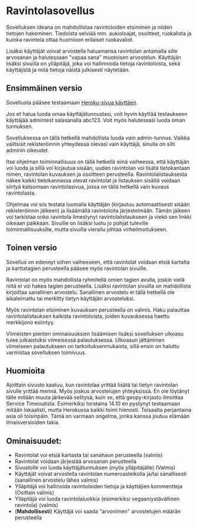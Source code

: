 # Ravintolasovellus

Sovelluksen ideana on mahdollistaa ravintoloiden etsiminen ja niiden tietojen hakeminen. Tiedoista selviää mm. aukioloajat, osoitteet, ruokalista ja kuinka ravintola ottaa huomioon erilaiset ruokavaliot.

Lisäksi käyttäjät voivat arvostella haluamansa ravintolan antamalla sille arvosanan ja halutessaan "vapaa sana" muotoisen arvostelun. Käyttäjän lisäksi sivuilla on ylläpitäjä, joka voi hallinnoida tietoja ravintoloista, sekä käyttäjistä ja mitä tietoja näistä julkisesti näytetään.

## Ensimmäinen versio

Sovellusta pääsee testaamaan [Heroku-sivua käyttäen](http://tsoha-raflasovellustp.herokuapp.com/).

Jos et halua luoda omaa käyttäjätunnustasi, voit hyvin käyttää testaukseen käyttäjää admintest salasanalla abc123. Voit myös halutessasi luoda oman tunnuksen.

Sovelluksessa on tällä hetkellä mahdollista luoda *vain* admin-tunnus. Vaikka valitsisit rekisteröinnin yhteydessä olevasi vain käyttäjä, sinulla on silti adminin oikeudet.

Itse ohjelman toiminnallisuus on tällä hetkellä siinä vaiheessa, että käyttäjän voi luoda ja sillä voi kirjautua sisään, uuden ravintolan voi lisätä tietokantaan nimen, ravintolan kuvauksen ja osoitteen perusteella. Ravintolalistauksesta näkee kaikki tietokannassa olevat ravintolat ja listauksen sisältä voidaan siirtyä katsomaan ravintolasivua, jossa on tällä hetkellä vain kuvaus ravintolasta.

Ohjelmaa voi siis testata luomalla käyttäjän (kirjautuu automaattisesti sisään rekisteröinnin jälkeen) ja lisäämällä ravintoloita järjestelmään. Tämän jälkeen voi tarkistaa onko ravintola ilmestynyt ravintolalistaukseen ja viekö sen linkki oikeaan paikkaan. Sivuille on lisäksi luotu jo pohjat tuleville toiminnallisuuksille, mutta sivuilla vierailu johtaa virheilmoitukseen. 

## Toinen versio

Sovellus on edennyt siihen vaiheeseen, että ravintolat voidaan etsiä kartalta ja karttatagien perusteella pääsee myös ravintolan sivuille.

Ravintolat on myös mahdollista ryhmitellä omien tagien avulla, joskin vielä niitä ei voi hakea tagien perusteella. Lisäksi ravintolan sivuilla on mahdollista kirjoittaa sanallinen arvostelu. Sanallinen arvostelu ei tällä hetkellä ole aikaleimattu tai merkitty tietyn käyttäjän arvosteluksi.

Myös ravintolan etsiminen kuvauksen perusteella on valmis. Haku palauttaa ravintolalistauksen kaikista ravintoloista, joiden kuvauksessa haettu merkkijono esiintyy.

Viimeisten pienten ominaisuuksien lisäämisen lisäksi sovelluksen ulkoasu tulee julkaistuksi viimeisessä palautuksessa. Ulkoasun jättäminen viimeiseen palautukseen on tarkoituksenmukaista, sillä ensin on haluttu varmistaa sovelluksen toimivuus.

## Huomioita

Ajoittain sivusto kaatuu, kun ravintolaa yrittää lisätä tai tietyn ravintolan sivulle yrittää mennä. Myös joskus arvostelujen yhteyksissä. En ole löytänyt tälle mitään muuta järkevää selitysä, kuin se, että geopy-kirjasto ilmoittaa Service Timeoutista. Esimerkiksi torstaina 14.10 en pystynyt testaamaan mitään lokaalisti, mutta Herokussa kaikki toimi hienosti. Toisaalta perjantaina asia oli toisinpäin. Tämä on varmaan ongelma, jonka kanssa joutuu elämään ilmaisversioiden takia.

## Ominaisuudet:

* Ravintolat voi etsiä kartasta tai sanahaun perusteella (valmis)
* Ravintolat voidaan järjestää arvosanan perusteella
* Sivustolle voi luoda käyttäjätunnuksen (myös ylläpitäjälle) (Valmis)
* Käyttäjät voivat arvostella ravintolan numeroasteikolla ja/tai sanallisesti (sanallinen arvostelu lähes valmis)
* Ylläpitäjä voi hallinoida ravintoloiden tietoja ja käyttäjien kommentteja (Osittain valmis)
* Ylläpitäjä voi luoda ravintolaluokkia (esimerkiksi vegaaniystävällinen ravintola) (valmis)
* (**Mahdollisesti**) Käyttäjä voi saada "arvonimen" arvostelujen määrän perusteella
